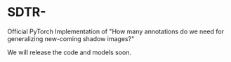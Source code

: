 # SDTR-
Official PyTorch Implementation of "How many annotations do we need for generalizing new-coming shadow images?"

We will release the code and models soon.
